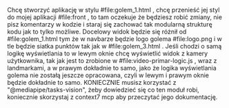 Chcę stworzyć aplikację w stylu #file:golem_1.html , chcę przenieść jej styl do mojej aplikacji #file:front , to tam oczekuje że będziesz robić zmiany, nie pisz komentarzy w kodzie i staraj się zachować tak modularną strukturę kodu jak to tylko możliwe. Docelowy widok będzie się różnił od #file:golem_1.html  tym że w navbarze będzie logo golema #file:logo.png i w tle będzie siatka punktów tak jak w #file:golem_3.html . Jeśli chodzi o samą logikę wyświetlania to w lewym oknie chcę wyświetlić widok z kamery użytkownika, tak jak jest to zrobione w #file:video-primar-logic.js , wraz z landmarkami, a w prawym dokładnie to samo, jako że logika wyświetlania golema nie zostałą jeszcze opracowana, czyli w lewym i prawym oknie będzie dokładnie to samo. KONIECZNIE musisz korzystać z "@mediapipe/tasks-vision", żeby dowiedzieć się co ten moduł robi, koniecznie skorzystaj z context7 mcp aby przeczytać jego dokumentację.